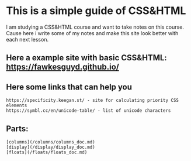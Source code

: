# This is a simple guide of CSS&HTML

I am studying a CSS&HTML course and want to take notes on this course. Cause here i write some of my notes and make this site look better with each next lesson.

## Here a example site with basic CSS&HTML: https://fawkesguyd.github.io/

## Here some links that can help you

    https://specificity.keegan.st/ - site for calculating priority CSS elements
    https://symbl.cc/en/unicode-table/ - list of unicode characters

## Parts:

    [columns](/columns/columns_doc.md)
    [display](/display/display_doc.md)
    [floats](/floats/floats_doc.md)
